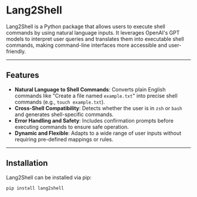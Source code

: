# Lang2Shell

Lang2Shell is a Python package that allows users to execute shell commands by using natural language inputs. It leverages OpenAI's GPT models to interpret user queries and translates them into executable shell commands, making command-line interfaces more accessible and user-friendly.

---

## Features

- **Natural Language to Shell Commands**: Converts plain English commands like "Create a file named `example.txt`" into precise shell commands (e.g., `touch example.txt`).
- **Cross-Shell Compatibility**: Detects whether the user is in `zsh` or `bash` and generates shell-specific commands.
- **Error Handling and Safety**: Includes confirmation prompts before executing commands to ensure safe operation.
- **Dynamic and Flexible**: Adapts to a wide range of user inputs without requiring pre-defined mappings or rules.

---

## Installation

Lang2Shell can be installed via pip:

```bash
pip install lang2shell
